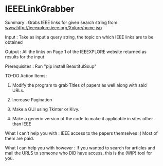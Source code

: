 # IEEELinkGrabber

Summary : Grabs IEEE links for given search string from www.http://ieeexplore.ieee.org/Xplore/home.jsp

Input : Take as input a query string, the topic on which IEEE links are to be obtained

Output : All the links on Page 1 of the IEEEXPLORE website returned as results for the input

Prerequisites : Run  "pip install BeautifulSoup"

TO-DO Action Items:

1) Modify the program to grab Titles of papers as well along with said URLs. 
    
2) Increase Pagination
    
3) Make a GUI using Tkinter or Kivy.
    
4) Make a generic version of the code to make it applicable in sites other than IEEE

What I can't help you with : IEEE access to the papers themselves :( Most of them are paid. 

What I can help you with however : If you wanted to search for articles and mail the URLS to someone who DID have access, this is the (WIP) tool for you. 
